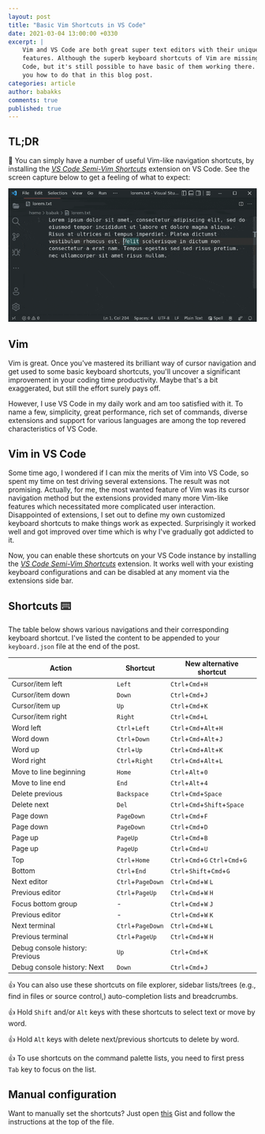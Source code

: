 ```yaml
---
layout: post
title: "Basic Vim Shortcuts in VS Code"
date: 2021-03-04 13:00:00 +0330
excerpt: |
    Vim and VS Code are both great super text editors with their unique
    features. Although the superb keyboard shortcuts of Vim are missing in VS
    Code, but it's still possible to have basic of them working there. I'll tell
    you how to do that in this blog post.
categories: article
author: babakks
comments: true
published: true
---
```


## TL;DR

🎉 You can simply have a number of useful Vim-like navigation shortcuts, by installing the [*VS Code Semi-Vim Shortcuts*][extension] extension on VS Code. See the screen capture below to get a feeling of what to expect:

![Basic navigations with VS Code Semi-Vim Shortcuts extension](../img/2021-03-04-basic-vim-shortcuts-in-vs-code-navigation.gif)

[extension]: https://marketplace.visualstudio.com/items?itemName=babakks.vscode-vim-shortcuts

## Vim

Vim is great. Once you've mastered its brilliant way of cursor navigation and get used to some basic keyboard shortcuts, you'll uncover a significant improvement in your coding time productivity. Maybe that's a bit exaggerated, but still the effort surely pays off.

However, I use VS Code in my daily work and am too satisfied with it. To name a few, simplicity, great performance, rich set of commands, diverse extensions and support for various languages are among the top revered characteristics of VS Code.

## Vim in VS Code

Some time ago, I wondered if I can mix the merits of Vim into VS Code, so spent my time on test driving several extensions. The result was not promising. Actually, for me, the most wanted feature of Vim was its cursor navigation method but the extensions provided many more Vim-like features which necessitated more complicated user interaction. Disappointed of extensions, I set out to define my own customized keyboard shortcuts to make things work as expected. Surprisingly it worked well and got improved over time which is why I've gradually got addicted to it.

Now, you can enable these shortcuts on your VS Code instance by installing the [*VS Code Semi-Vim Shortcuts*][extension] extension. It works well with your existing keyboard configurations and can be disabled at any moment via the extensions side bar.  

## Shortcuts ⌨️

The table below shows various navigations and their corresponding keyboard shortcut. I've listed the content to be appended to your `keyboard.json` file at the end of the post.

| Action                          | Shortcut          | New alternative shortcut          |
| ------------------------------- | ----------------- | --------------------------------- |
| Cursor/item left                | `Left`            | `Ctrl`+`Cmd`+`H`                  |
| Cursor/item down                | `Down`            | `Ctrl`+`Cmd`+`J`                  |
| Cursor/item up                  | `Up`              | `Ctrl`+`Cmd`+`K`                  |
| Cursor/item right               | `Right`           | `Ctrl`+`Cmd`+`L`                  |
| Word left                       | `Ctrl`+`Left`     | `Ctrl`+`Cmd`+`Alt`+`H`            |
| Word down                       | `Ctrl`+`Down`     | `Ctrl`+`Cmd`+`Alt`+`J`            |
| Word up                         | `Ctrl`+`Up`       | `Ctrl`+`Cmd`+`Alt`+`K`            |
| Word right                      | `Ctrl`+`Right`    | `Ctrl`+`Cmd`+`Alt`+`L`            |
| Move to line beginning          | `Home`            | `Ctrl`+`Alt`+`0`                  |
| Move to line end                | `End`             | `Ctrl`+`Alt`+`4`                  |
| Delete previous                 | `Backspace`       | `Ctrl`+`Cmd`+`Space`              |
| Delete next                     | `Del`             | `Ctrl`+`Cmd`+`Shift`+`Space`      |
| Page down                       | `PageDown`        | `Ctrl`+`Cmd`+`F`                  |
| Page down                       | `PageDown`        | `Ctrl`+`Cmd`+`D`                  |
| Page up                         | `PageUp`          | `Ctrl`+`Cmd`+`B`                  |
| Page up                         | `PageUp`          | `Ctrl`+`Cmd`+`U`                  |
| Top                             | `Ctrl`+`Home`     | `Ctrl`+`Cmd`+`G` `Ctrl`+`Cmd`+`G` |
| Bottom                          | `Ctrl`+`End`      | `Ctrl`+`Shift`+`Cmd`+`G`          |
| Next editor                     | `Ctrl`+`PageDown` | `Ctrl`+`Cmd`+`W` `L`              |
| Previous editor                 | `Ctrl`+`PageUp`   | `Ctrl`+`Cmd`+`W` `H`              |
| Focus bottom group              | -                 | `Ctrl`+`Cmd`+`W` `J`              |
| Previous editor                 | -                 | `Ctrl`+`Cmd`+`W` `K`              |
| Next terminal                   | `Ctrl`+`PageDown` | `Ctrl`+`Cmd`+`W` `L`              |
| Previous terminal               | `Ctrl`+`PageUp`   | `Ctrl`+`Cmd`+`W` `H`              |
| Debug console history: Previous | `Up`              | `Ctrl`+`Cmd`+`K`                  |
| Debug console history: Next     | `Down`            | `Ctrl`+`Cmd`+`J`                  |

👍 You can also use these shortcuts on file explorer, sidebar lists/trees (e.g., find in files or source control,) auto-completion lists and breadcrumbs.

👍 Hold `Shift` and/or `Alt` keys with these shortcuts to select text or move by word.

👍 Hold `Alt` keys with delete next/previous shortcuts to delete by word.

👍 To use shortcuts on the command palette lists, you need to first press `Tab` key to focus on the list.

## Manual configuration

Want to manually set the shortcuts? Just open [this][gist] Gist and follow the instructions at the top of the file.

[gist]: https://gist.github.com/babakks/cc30aeee2e2342ea22cd6b76f76f65b6